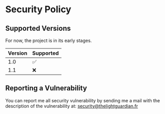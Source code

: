# Security Policy

## Supported Versions

For now, the project is in its early stages.

| Version | Supported          |
| ------- | ------------------ |
|   1.0   | :white_check_mark: |
|   1.1   | :x:                |


## Reporting a Vulnerability

You can report me all security vulnerability by sending me
a mail with the description of the vulnerability at:
security@thelightguardian.fr
